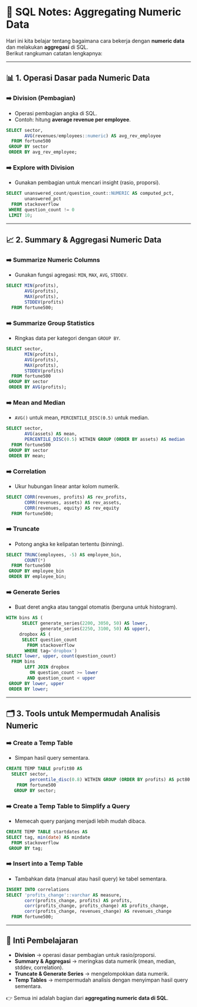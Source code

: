 # 📘 SQL Notes: Aggregating Numeric Data

Hari ini kita belajar tentang bagaimana cara bekerja dengan **numeric data** dan melakukan **aggregasi** di SQL.  
Berikut rangkuman catatan lengkapnya:

---

## 📊 1. Operasi Dasar pada Numeric Data

### ➡️ Division (Pembagian)
- Operasi pembagian angka di SQL.
- Contoh: hitung **average revenue per employee**.
```sql
SELECT sector, 
       AVG(revenues/employees::numeric) AS avg_rev_employee
  FROM fortune500
 GROUP BY sector
 ORDER BY avg_rev_employee;
```

### ➡️ Explore with Division
- Gunakan pembagian untuk mencari insight (rasio, proporsi).
```sql
SELECT unanswered_count/question_count::NUMERIC AS computed_pct, 
       unanswered_pct
  FROM stackoverflow
 WHERE question_count != 0
 LIMIT 10;
```

---

## 📈 2. Summary & Aggregasi Numeric Data

### ➡️ Summarize Numeric Columns
- Gunakan fungsi agregasi: `MIN`, `MAX`, `AVG`, `STDDEV`.
```sql
SELECT MIN(profits),
       AVG(profits),
       MAX(profits),
       STDDEV(profits)
  FROM fortune500;
```

### ➡️ Summarize Group Statistics
- Ringkas data per kategori dengan `GROUP BY`.
```sql
SELECT sector,
       MIN(profits),
       AVG(profits),
       MAX(profits),
       STDDEV(profits)
  FROM fortune500
 GROUP BY sector
 ORDER BY AVG(profits);
```

### ➡️ Mean and Median
- `AVG()` untuk mean, `PERCENTILE_DISC(0.5)` untuk median.
```sql
SELECT sector,
       AVG(assets) AS mean,
       PERCENTILE_DISC(0.5) WITHIN GROUP (ORDER BY assets) AS median
  FROM fortune500
 GROUP BY sector
 ORDER BY mean;
```

### ➡️ Correlation
- Ukur hubungan linear antar kolom numerik.
```sql
SELECT CORR(revenues, profits) AS rev_profits,
       CORR(revenues, assets) AS rev_assets,
       CORR(revenues, equity) AS rev_equity 
  FROM fortune500;
```

### ➡️ Truncate
- Potong angka ke kelipatan tertentu (binning).
```sql
SELECT TRUNC(employees, -5) AS employee_bin,
       COUNT(*)
  FROM fortune500
 GROUP BY employee_bin
 ORDER BY employee_bin;
```

### ➡️ Generate Series
- Buat deret angka atau tanggal otomatis (berguna untuk histogram).
```sql
WITH bins AS (
      SELECT generate_series(2200, 3050, 50) AS lower,
             generate_series(2250, 3100, 50) AS upper),
     dropbox AS (
      SELECT question_count 
        FROM stackoverflow
       WHERE tag='dropbox') 
SELECT lower, upper, count(question_count) 
  FROM bins
       LEFT JOIN dropbox
         ON question_count >= lower 
        AND question_count < upper
 GROUP BY lower, upper
 ORDER BY lower;
```

---

## 🗂 3. Tools untuk Mempermudah Analisis Numeric

### ➡️ Create a Temp Table
- Simpan hasil query sementara.
```sql
CREATE TEMP TABLE profit80 AS
  SELECT sector, 
         percentile_disc(0.8) WITHIN GROUP (ORDER BY profits) AS pct80
    FROM fortune500 
   GROUP BY sector;
```

### ➡️ Create a Temp Table to Simplify a Query
- Memecah query panjang menjadi lebih mudah dibaca.
```sql
CREATE TEMP TABLE startdates AS
SELECT tag, min(date) AS mindate
  FROM stackoverflow
 GROUP BY tag;
```

### ➡️ Insert into a Temp Table
- Tambahkan data (manual atau hasil query) ke tabel sementara.
```sql
INSERT INTO correlations
SELECT 'profits_change'::varchar AS measure,
       corr(profits_change, profits) AS profits,
       corr(profits_change, profits_change) AS profits_change,
       corr(profits_change, revenues_change) AS revenues_change
  FROM fortune500;
```

---

## 📌 Inti Pembelajaran
- **Division** → operasi dasar pembagian untuk rasio/proporsi.  
- **Summary & Aggregasi** → meringkas data numerik (mean, median, stddev, correlation).  
- **Truncate & Generate Series** → mengelompokkan data numerik.  
- **Temp Tables** → mempermudah analisis dengan menyimpan hasil query sementara.  

👉 Semua ini adalah bagian dari **aggregating numeric data di SQL**.

